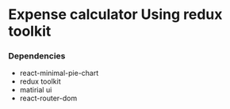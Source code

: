 # Expense calculator Using redux toolkit

### Dependencies
- react-minimal-pie-chart
- redux toolkit
- matirial ui
- react-router-dom


